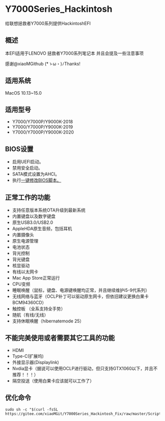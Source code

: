 # Y7000Series_Hackintosh
给联想拯救者Y7000系列提供HackintoshEFI
## 概述

本EFI适用于LENOVO 拯救者Y7000系列笔记本
并且会提及一些注意事项

感谢@xiaoMGithub
(*ゝω・)ﾉThanks!

## 适用系统
 
MacOS 10.13~15.0

## 适用型号

- Y7000/Y7000P/Y9000K-2018
- Y7000/Y7000P/Y9000K-2019
- Y7000/Y7000P/Y9000K-2020

## BIOS设置
- 启用UEFI启动。
- 禁用安全启动。
- SATA模式设置为AHCI。
- 执行[一键修改BIOS脚本。](https://github.com/xiaoMGitHub/LEGION_Y7000Series_Insyde_Advanced_Settings_Tools)

## 正常工作的功能
- 支持任意版本系统OTA升级到最新系统
- 内置键盘以及数字键盘
- 原生USB3.0/USB2.0 
- AppleHDA原生音频，包括耳机
- 内置摄像头
- 原生电源管理
- 电池状态
- 背光控制
- 背光键盘
- 核显驱动
- 有线以太网卡
- Mac App Store正常运行
- CPU变频
- 睡眠唤醒（鼠标，键盘、电源键唤醒均正常，并且继续维护i5-9代系列）
- 无线网络与蓝牙（OCLP补丁可以驱动原生网卡，但依旧建议更换白果卡BCM94360CD）
- 触控板 （全系支持全手势）
- 随航（有线/无线）
- 支持休眠唤醒（hibernatemode 25）

## 不能完美使用或者需要其它工具的功能
- HDMI
- Type-C(扩展坞)
- 外接显示器(Displaylink)
- Nvdia显卡（据说可以使用OCLP进行驱动，但只支持GTX1060以下，并且不推荐！！！）
- 隔空投送（使用白果卡应该就可以工作了）

## 优化命令
```
sudo sh -c "$(curl -fsSL https://gitee.com/xiaoMGit/Y7000Series_Hackintosh_Fix/raw/master/Script/Optimize.sh)"
```